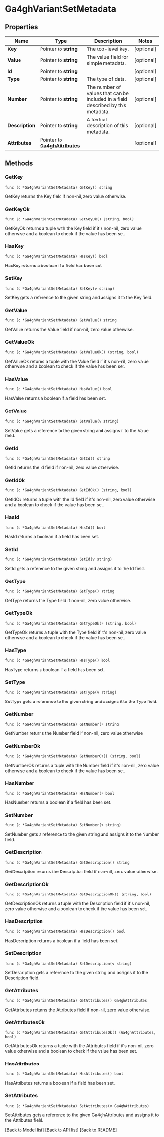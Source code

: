# Ga4ghVariantSetMetadata

## Properties

Name | Type | Description | Notes
------------ | ------------- | ------------- | -------------
**Key** | Pointer to **string** | The top-level key. | [optional] 
**Value** | Pointer to **string** | The value field for simple metadata. | [optional] 
**Id** | Pointer to **string** |  | [optional] 
**Type** | Pointer to **string** | The type of data. | [optional] 
**Number** | Pointer to **string** | The number of values that can be included in a field described by this metadata. | [optional] 
**Description** | Pointer to **string** | A textual description of this metadata. | [optional] 
**Attributes** | Pointer to [**Ga4ghAttributes**](ga4ghAttributes.md) |  | [optional] 

## Methods

### GetKey

`func (o *Ga4ghVariantSetMetadata) GetKey() string`

GetKey returns the Key field if non-nil, zero value otherwise.

### GetKeyOk

`func (o *Ga4ghVariantSetMetadata) GetKeyOk() (string, bool)`

GetKeyOk returns a tuple with the Key field if it's non-nil, zero value otherwise
and a boolean to check if the value has been set.

### HasKey

`func (o *Ga4ghVariantSetMetadata) HasKey() bool`

HasKey returns a boolean if a field has been set.

### SetKey

`func (o *Ga4ghVariantSetMetadata) SetKey(v string)`

SetKey gets a reference to the given string and assigns it to the Key field.

### GetValue

`func (o *Ga4ghVariantSetMetadata) GetValue() string`

GetValue returns the Value field if non-nil, zero value otherwise.

### GetValueOk

`func (o *Ga4ghVariantSetMetadata) GetValueOk() (string, bool)`

GetValueOk returns a tuple with the Value field if it's non-nil, zero value otherwise
and a boolean to check if the value has been set.

### HasValue

`func (o *Ga4ghVariantSetMetadata) HasValue() bool`

HasValue returns a boolean if a field has been set.

### SetValue

`func (o *Ga4ghVariantSetMetadata) SetValue(v string)`

SetValue gets a reference to the given string and assigns it to the Value field.

### GetId

`func (o *Ga4ghVariantSetMetadata) GetId() string`

GetId returns the Id field if non-nil, zero value otherwise.

### GetIdOk

`func (o *Ga4ghVariantSetMetadata) GetIdOk() (string, bool)`

GetIdOk returns a tuple with the Id field if it's non-nil, zero value otherwise
and a boolean to check if the value has been set.

### HasId

`func (o *Ga4ghVariantSetMetadata) HasId() bool`

HasId returns a boolean if a field has been set.

### SetId

`func (o *Ga4ghVariantSetMetadata) SetId(v string)`

SetId gets a reference to the given string and assigns it to the Id field.

### GetType

`func (o *Ga4ghVariantSetMetadata) GetType() string`

GetType returns the Type field if non-nil, zero value otherwise.

### GetTypeOk

`func (o *Ga4ghVariantSetMetadata) GetTypeOk() (string, bool)`

GetTypeOk returns a tuple with the Type field if it's non-nil, zero value otherwise
and a boolean to check if the value has been set.

### HasType

`func (o *Ga4ghVariantSetMetadata) HasType() bool`

HasType returns a boolean if a field has been set.

### SetType

`func (o *Ga4ghVariantSetMetadata) SetType(v string)`

SetType gets a reference to the given string and assigns it to the Type field.

### GetNumber

`func (o *Ga4ghVariantSetMetadata) GetNumber() string`

GetNumber returns the Number field if non-nil, zero value otherwise.

### GetNumberOk

`func (o *Ga4ghVariantSetMetadata) GetNumberOk() (string, bool)`

GetNumberOk returns a tuple with the Number field if it's non-nil, zero value otherwise
and a boolean to check if the value has been set.

### HasNumber

`func (o *Ga4ghVariantSetMetadata) HasNumber() bool`

HasNumber returns a boolean if a field has been set.

### SetNumber

`func (o *Ga4ghVariantSetMetadata) SetNumber(v string)`

SetNumber gets a reference to the given string and assigns it to the Number field.

### GetDescription

`func (o *Ga4ghVariantSetMetadata) GetDescription() string`

GetDescription returns the Description field if non-nil, zero value otherwise.

### GetDescriptionOk

`func (o *Ga4ghVariantSetMetadata) GetDescriptionOk() (string, bool)`

GetDescriptionOk returns a tuple with the Description field if it's non-nil, zero value otherwise
and a boolean to check if the value has been set.

### HasDescription

`func (o *Ga4ghVariantSetMetadata) HasDescription() bool`

HasDescription returns a boolean if a field has been set.

### SetDescription

`func (o *Ga4ghVariantSetMetadata) SetDescription(v string)`

SetDescription gets a reference to the given string and assigns it to the Description field.

### GetAttributes

`func (o *Ga4ghVariantSetMetadata) GetAttributes() Ga4ghAttributes`

GetAttributes returns the Attributes field if non-nil, zero value otherwise.

### GetAttributesOk

`func (o *Ga4ghVariantSetMetadata) GetAttributesOk() (Ga4ghAttributes, bool)`

GetAttributesOk returns a tuple with the Attributes field if it's non-nil, zero value otherwise
and a boolean to check if the value has been set.

### HasAttributes

`func (o *Ga4ghVariantSetMetadata) HasAttributes() bool`

HasAttributes returns a boolean if a field has been set.

### SetAttributes

`func (o *Ga4ghVariantSetMetadata) SetAttributes(v Ga4ghAttributes)`

SetAttributes gets a reference to the given Ga4ghAttributes and assigns it to the Attributes field.


[[Back to Model list]](../README.md#documentation-for-models) [[Back to API list]](../README.md#documentation-for-api-endpoints) [[Back to README]](../README.md)


